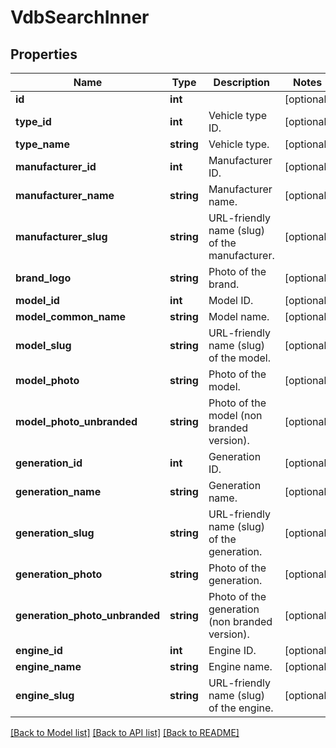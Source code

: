 # VdbSearchInner

## Properties
Name | Type | Description | Notes
------------ | ------------- | ------------- | -------------
**id** | **int** |  | [optional] 
**type_id** | **int** | Vehicle type ID. | [optional] 
**type_name** | **string** | Vehicle type. | [optional] 
**manufacturer_id** | **int** | Manufacturer ID. | [optional] 
**manufacturer_name** | **string** | Manufacturer name. | [optional] 
**manufacturer_slug** | **string** | URL-friendly name (slug) of the manufacturer. | [optional] 
**brand_logo** | **string** | Photo of the brand. | [optional] 
**model_id** | **int** | Model ID. | [optional] 
**model_common_name** | **string** | Model name. | [optional] 
**model_slug** | **string** | URL-friendly name (slug) of the model. | [optional] 
**model_photo** | **string** | Photo of the model. | [optional] 
**model_photo_unbranded** | **string** | Photo of the model (non branded version). | [optional] 
**generation_id** | **int** | Generation ID. | [optional] 
**generation_name** | **string** | Generation name. | [optional] 
**generation_slug** | **string** | URL-friendly name (slug) of the generation. | [optional] 
**generation_photo** | **string** | Photo of the generation. | [optional] 
**generation_photo_unbranded** | **string** | Photo of the generation (non branded version). | [optional] 
**engine_id** | **int** | Engine ID. | [optional] 
**engine_name** | **string** | Engine name. | [optional] 
**engine_slug** | **string** | URL-friendly name (slug) of the engine. | [optional] 

[[Back to Model list]](../../README.md#documentation-for-models) [[Back to API list]](../../README.md#documentation-for-api-endpoints) [[Back to README]](../../README.md)

